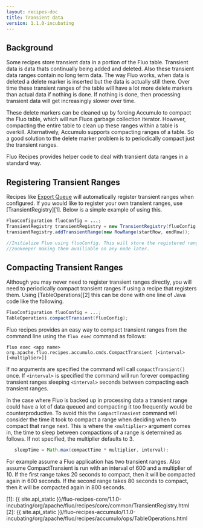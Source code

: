 ```yaml
---
layout: recipes-doc
title: Transient data
version: 1.1.0-incubating
---
```

## Background

Some recipes store transient data in a portion of the Fluo table.  Transient
data is data thats continually being added and deleted.  Also these transient
data ranges contain no long term data.  The way Fluo works, when data is
deleted a delete marker is inserted but the data is actually still there.  Over
time these transient ranges of the table will have a lot more delete markers
than actual data if nothing is done.  If nothing is done, then processing
transient data will get increasingly slower over time.

These delete markers can be cleaned up by forcing Accumulo to compact the
Fluo table, which will run Fluos garbage collection iterator. However,
compacting the entire table to clean up these ranges within a table is
overkill. Alternatively,  Accumulo supports compacting ranges of a table.   So
a good solution to the delete marker problem is to periodically compact just
the transient ranges. 

Fluo Recipes provides helper code to deal with transient data ranges in a
standard way.

## Registering Transient Ranges

Recipes like [Export Queue](export-queue.md) will automatically register
transient ranges when configured.  If you would like to register your own
transient ranges, use [TransientRegistry][1].  Below is a simple example of
using this.

```java
FluoConfiguration fluoConfig = ...;
TransientRegistry transientRegistry = new TransientRegistry(fluoConfig.getAppConfiguration());
transientRegistry.addTransientRange(new RowRange(startRow, endRow));

//Initialize Fluo using fluoConfig. This will store the registered ranges in
//zookeeper making them availiable on any node later.
```

## Compacting Transient Ranges

Although you may never need to register transient ranges directly, you will
need to periodically compact transient ranges if using a recipe that registers
them.  Using [TableOperations][2] this can be done with one line of Java code
like the following.

```java
FluoConfiguration fluoConfig = ...;
TableOperations.compactTransient(fluoConfig);
```

Fluo recipes provides an easy way to compact transient ranges from the command line using the `fluo exec` command as follows:

```
fluo exec <app name> org.apache.fluo.recipes.accumulo.cmds.CompactTransient [<interval> [<multiplier>]]
```

If no arguments are specified the command will call `compactTransient()` once.
If `<interval>` is specified the command will run forever compacting transient
ranges sleeping `<interval>` seconds between compacting each transient ranges.

In the case where Fluo is backed up in processing data a transient range could
have a lot of data queued and compacting it too frequently would be
counterproductive.  To avoid this the `CompactTransient` command will consider
the time it took to compact a range when deciding when to compact that range
next.  This is where the `<multiplier>` argument comes in, the time to sleep
between compactions of a range is determined as follows.  If not specified, the
multiplier defaults to 3.

```java
   sleepTime = Math.max(compactTime * multiplier, interval);
```

For example assume a Fluo application has two transient ranges.  Also assume
CompactTransient is run with an interval of 600 and a multiplier of 10.  If the
first range takes 20 seconds to compact, then it will be compacted again in 600
seconds.  If the second range takes 80 seconds to compact, then it will be
compacted again in 800 seconds.

[1]: {{ site.api_static }}/fluo-recipes-core/1.1.0-incubating/org/apache/fluo/recipes/core/common/TransientRegistry.html
[2]: {{ site.api_static }}/fluo-recipes-accumulo/1.1.0-incubating/org/apache/fluo/recipes/accumulo/ops/TableOperations.html
